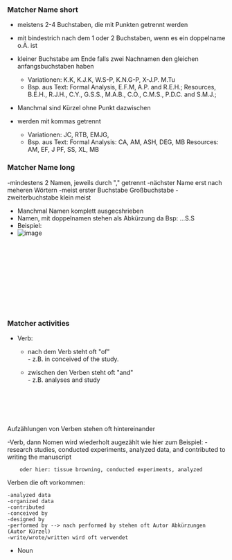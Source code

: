 ### Matcher Name short 

- meistens 2-4 Buchstaben, die mit Punkten getrennt werden
- mit bindestrich nach dem 1 oder 2 Buchstaben, wenn es ein doppelname o.Ä. ist
- kleiner Buchstabe am Ende falls zwei Nachnamen den gleichen anfangsbuchstaben haben
  - Variationen: K.K, K.J.K, W.S-P, K.N.G-P, X-J.P. M.Tu
  - Bsp. aus Text: Formal Analysis, E.F.M, A.P. and R.E.H.; Resources, B.E.H., R.J.H., C.Y., G.S.S., M.A.B., C.O., C.M.S., P.D.C. and S.M.J.;

- Manchmal sind Kürzel ohne Punkt dazwischen
- werden mit kommas getrennt
  - Variationen: JC, RTB, EMJG, 
  - Bsp. aus Text: Formal Analysis: CA, AM, ASH, DEG, MB Resources: AM, EF, J PF, SS, XL, MB

### Matcher Name long 
-mindestens 2 Namen, jeweils durch "," getrennt
-nächster Name erst nach meheren Wörtern 
-meist erster Buchstabe Großbuchstabe
-zweiterbuchstabe klein meist 
- Manchmal Namen komplett ausgecshrieben 
- Namen, mit doppelnamen stehen als Abkürzung da Bsp: ...S.S
- Beispiel:
- ![image](https://user-images.githubusercontent.com/79063465/235614136-81dad94d-7b7a-4eb6-a051-0bffb86b02cd.png)




<br> 
<br> 
<br> 
<br> 
<br> 
<br> 
<br> 
<br> 
<br> 






### Matcher activities 
- Verb: 
  - nach dem Verb steht oft "of"       
        - z.B. in conceived of the study.
        
  - zwischen den Verben steht oft "and"    
          - z.B. analyses and study

<br> 
<br> 
<br> 
<br> 



Aufzählungen von Verben stehen oft hintereinander
  
  -Verb, dann Nomen wird wiederholt augezählt wie hier zum Beispiel: 
        -research studies, conducted experiments, analyzed data, and contributed to writing the manuscript
        
        oder hier: tissue browning, conducted experiments, analyzed
        
        
        
  Verben die oft vorkommen: <br>
  
    -analyzed data 
    -organized data 
    -contributed 
    -conceived by 
    -designed by  
    -performed by --> nach performed by stehen oft Autor Abkürzungen (Autor Kürzel) 
    -write/wrote/written wird oft verwendet  

    
  

- Noun 
